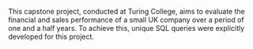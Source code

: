 This capstone project, conducted at Turing College, aims to evaluate the financial and sales performance 
of a small UK company over a period of one and a half years. 
To achieve this, unique SQL queries were explicitly developed for this project.
